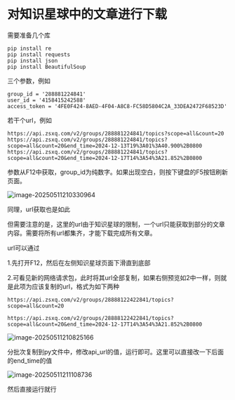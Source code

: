 # 对知识星球中的文章进行下载

需要准备几个库

```
pip install re
pip install requests
pip install json
pip install BeautifulSoup
```

三个参数，例如

 ```
 group_id = '288881224841'
 user_id = '4158415242588'
 access_token = '4FE0F424-8AED-4F04-A8C8-FC58D5804C2A_33DEA2472F68523D'
 ```

若干个url，例如

```
https://api.zsxq.com/v2/groups/288881224841/topics?scope=all&count=20
https://api.zsxq.com/v2/groups/288881224841/topics?scope=all&count=20&end_time=2024-12-13T19%3A01%3A40.900%2B0800
https://api.zsxq.com/v2/groups/288881224841/topics?scope=all&count=20&end_time=2024-12-17T14%3A54%3A21.852%2B0800
```



参数从F12中获取，group_id为纯数字。如果出现空白，则按下键盘的F5按钮刷新页面。

![image-20250511210330964](C:/Users/90674/AppData/Roaming/Typora/typora-user-images/image-20250511210330964.png)



同理，url获取也是如此

但需要注意的是，这里的url由于知识星球的限制，一个url只能获取到部分的文章内容。需要将所有url都集齐，才能下载完成所有文章。

url可以通过

1.先打开F12，然后在左侧知识星球页面下滑直到底部

2.可看见新的网络请求包，此时将其url全部复制，如果右侧预览如2中一样，则就是此项为应该复制的url，格式为如下两种

```
https://api.zsxq.com/v2/groups/28888122422841/topics?scope=all&count=20
```

```
https://api.zsxq.com/v2/groups/28888122422841/topics?scope=all&count=20&end_time=2024-12-17T14%3A54%3A21.852%2B0800
```

![image-20250511210825166](C:/Users/90674/AppData/Roaming/Typora/typora-user-images/image-20250511210825166.png)

分批次复制到py文件中，修改api_url的值，运行即可。这里可以直接改一下后面的end_time的值

![image-20250511211108736](C:/Users/90674/AppData/Roaming/Typora/typora-user-images/image-20250511211108736.png)

然后直接运行就行